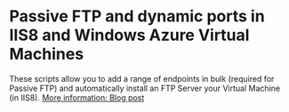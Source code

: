 # Passive FTP and dynamic ports in IIS8 and Windows Azure Virtual Machines

These scripts allow you to add a range of endpoints in bulk (required for Passive FTP) and automatically install an FTP Server your Virtual Machine (in IIS8). [More information: Blog post](http://fabriccontroller.net/blog/posts/passive-ftp-and-dynamic-ports-in-iis8-and-windows-azure-virtual-machines/)